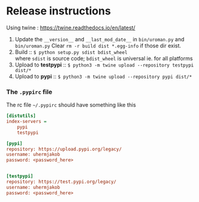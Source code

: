 # Release instructions 

Using twine : https://twine.readthedocs.io/en/latest/ 

1. Update the `__version__` and `__last_mod_date__` in `bin/uroman.py` and `bin/uroman.py` 
   Clear `rm -r build dist *.egg-info`   if those dir exist.
2. Build :: `$ python setup.py sdist bdist_wheel`   
   where `sdist` is source code; `bdist_wheel` is universal ie. for all platforms
3. Upload to **testpypi** ::  `$ python3 -m twine upload --repository testpypi dist/*`
4. Upload to **pypi** ::  `$ python3 -m twine upload --repository pypi dist/*`


### The `.pypirc` file

The rc file `~/.pypirc` should have something like this 
```ini
[distutils]
index-servers =
    pypi
    testpypi

[pypi]
repository: https://upload.pypi.org/legacy/
username: uhermjakob
password: <password_here>


[testpypi]
repository: https://test.pypi.org/legacy/
username: uhermjakob
password: <password_here>
```
